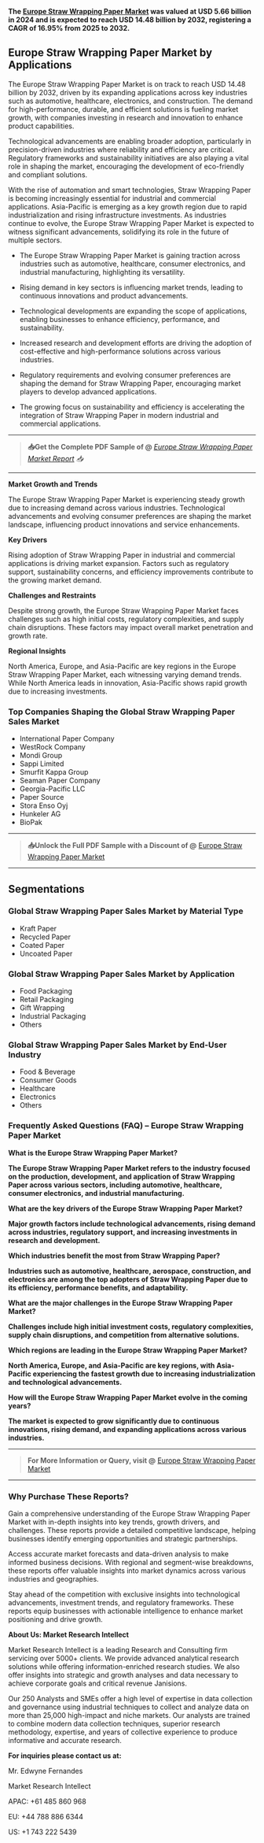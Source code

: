 <p><strong>The <a href="https://www.marketresearchintellect.com/download-sample/?rid=970952&amp;utm_source=Pulse-April-Europe&amp;utm_medium=852">Europe Straw Wrapping Paper Market</a> was valued at USD 5.66 billion in 2024 and is expected to reach USD 14.48 billion by 2032, registering a CAGR of 16.95% from 2025 to 2032.</strong></p><h2>Europe Straw Wrapping Paper Market by Applications&nbsp;</h2><p><p>The Europe Straw Wrapping Paper Market is on track to reach USD 14.48 billion by 2032, driven by its expanding applications across key industries such as automotive, healthcare, electronics, and construction. The demand for high-performance, durable, and efficient solutions is fueling market growth, with companies investing in research and innovation to enhance product capabilities.</p><p>Technological advancements are enabling broader adoption, particularly in precision-driven industries where reliability and efficiency are critical. Regulatory frameworks and sustainability initiatives are also playing a vital role in shaping the market, encouraging the development of eco-friendly and compliant solutions.</p><p>With the rise of automation and smart technologies, Straw Wrapping Paper is becoming increasingly essential for industrial and commercial applications. Asia-Pacific is emerging as a key growth region due to rapid industrialization and rising infrastructure investments. As industries continue to evolve, the Europe Straw Wrapping Paper Market is expected to witness significant advancements, solidifying its role in the future of multiple sectors.</p></p><ul><li><p>The Europe Straw Wrapping Paper Market is gaining traction across industries such as automotive, healthcare, consumer electronics, and industrial manufacturing, highlighting its versatility.</p></li><li><p>Rising demand in key sectors is influencing market trends, leading to continuous innovations and product advancements.</p></li><li><p>Technological developments are expanding the scope of applications, enabling businesses to enhance efficiency, performance, and sustainability.</p></li><li><p>Increased research and development efforts are driving the adoption of cost-effective and high-performance solutions across various industries.</p></li><li><p>Regulatory requirements and evolving consumer preferences are shaping the demand for Straw Wrapping Paper, encouraging market players to develop advanced applications.</p></li><li><p>The growing focus on sustainability and efficiency is accelerating the integration of Straw Wrapping Paper in modern industrial and commercial applications.</p></li></ul><hr /><blockquote><p><strong><span class="font-[700]">📥Get the Complete PDF Sample of @ </span></strong><em><span class="font-[700]"><a href="https://www.marketresearchintellect.com/download-sample/?rid=970952&amp;utm_source=Pulse-April-Europe&amp;utm_medium=852" target="_blank" data-tracking-control-name="article-ssr-frontend-pulse_little-text-block" data-tracking-will-navigate="" data-test-link="">Europe Straw Wrapping Paper Market Report</a>&nbsp;📥</span></em></p></blockquote><hr /><p class="" data-start="77" data-end="360"><strong data-start="77" data-end="105">Market Growth and Trends</strong></p><p class="" data-start="77" data-end="360">The Europe Straw Wrapping Paper Market is experiencing steady growth due to increasing demand across various industries. Technological advancements and evolving consumer preferences are shaping the market landscape, influencing product innovations and service enhancements.</p><p class="" data-start="362" data-end="606"><strong data-start="362" data-end="377">Key Drivers</strong></p><p class="" data-start="362" data-end="606">Rising adoption of Straw Wrapping Paper in industrial and commercial applications is driving market expansion. Factors such as regulatory support, sustainability concerns, and efficiency improvements contribute to the growing market demand.</p><p class="" data-start="608" data-end="849"><strong data-start="608" data-end="637">Challenges and Restraints</strong></p><p class="" data-start="608" data-end="849">Despite strong growth, the Europe Straw Wrapping Paper Market faces challenges such as high initial costs, regulatory complexities, and supply chain disruptions. These factors may impact overall market penetration and growth rate.</p><p class="" data-start="851" data-end="1095"><strong data-start="851" data-end="872">Regional Insights</strong></p><p class="" data-start="851" data-end="1095">North America, Europe, and Asia-Pacific are key regions in the Europe Straw Wrapping Paper Market, each witnessing varying demand trends. While North America leads in innovation, Asia-Pacific shows rapid growth due to increasing investments.</p><p><h3>Top Companies Shaping the Global Straw Wrapping Paper Sales Market </h3><ul><li>International Paper Company</li><li>WestRock Company</li><li>Mondi Group</li><li>Sappi Limited</li><li>Smurfit Kappa Group</li><li>Seaman Paper Company</li><li>Georgia-Pacific LLC</li><li>Paper Source</li><li>Stora Enso Oyj</li><li>Hunkeler AG</li><li>BioPak</li></ul></p><hr /><blockquote><p><strong>📥Unlock the Full PDF Sample with a Discount of @</strong> <a href="https://www.marketresearchintellect.com/ask-for-discount/?rid=970952&amp;utm_source=Pulse-April-Europe&amp;utm_medium=852">Europe Straw Wrapping Paper Market</a></p></blockquote><hr /><p><h2>Segmentations</h2><h3>Global Straw Wrapping Paper Sales Market by Material Type</h3><ul><li>Kraft Paper</li><li>Recycled Paper</li><li>Coated Paper</li><li>Uncoated Paper</li></ul><h3>Global Straw Wrapping Paper Sales Market by Application</h3><ul><li>Food Packaging</li><li>Retail Packaging</li><li>Gift Wrapping</li><li>Industrial Packaging</li><li>Others</li></ul><h3>Global Straw Wrapping Paper Sales Market by End-User Industry</h3><ul><li>Food & Beverage</li><li>Consumer Goods</li><li>Healthcare</li><li>Electronics</li><li>Others</li></ul></p><h3><strong>Frequently Asked Questions (FAQ) &ndash; Europe Straw Wrapping Paper Market</strong></h3><p><strong>What is the Europe Straw Wrapping Paper Market?</strong></p><p><strong>The Europe Straw Wrapping Paper Market refers to the industry focused on the production, development, and application of Straw Wrapping Paper across various sectors, including automotive, healthcare, consumer electronics, and industrial manufacturing.</strong></p><p><strong>What are the key drivers of the Europe Straw Wrapping Paper Market?</strong></p><p><strong>Major growth factors include technological advancements, rising demand across industries, regulatory support, and increasing investments in research and development.</strong></p><p><strong>Which industries benefit the most from Straw Wrapping Paper?</strong></p><p><strong>Industries such as automotive, healthcare, aerospace, construction, and electronics are among the top adopters of Straw Wrapping Paper due to its efficiency, performance benefits, and adaptability.</strong></p><p><strong>What are the major challenges in the Europe Straw Wrapping Paper Market?</strong></p><p><strong>Challenges include high initial investment costs, regulatory complexities, supply chain disruptions, and competition from alternative solutions.</strong></p><p><strong>Which regions are leading in the Europe Straw Wrapping Paper Market?</strong></p><p><strong>North America, Europe, and Asia-Pacific are key regions, with Asia-Pacific experiencing the fastest growth due to increasing industrialization and technological advancements.</strong></p><p><strong>How will the Europe Straw Wrapping Paper Market evolve in the coming years?</strong></p><p><strong>The market is expected to grow significantly due to continuous innovations, rising demand, and expanding applications across various industries.</strong></p><hr /><blockquote><p><span class="font-[700]"><strong>For More Information or Query, visit&nbsp;@</strong>&nbsp;</span><span class="font-[700]"><a href="https://www.marketresearchintellect.com/product/global-straw-wrapping-paper-sales-market/?utm_source=Linkedin&utm_medium=852" target="_blank" data-tracking-control-name="article-ssr-frontend-pulse_little-text-block" data-tracking-will-navigate="" data-test-link="">Europe Straw Wrapping Paper Market</a></span></p></blockquote><hr /><h3><strong data-start="0" data-end="31">Why Purchase These Reports?</strong></h3><p class="" data-start="35" data-end="297">Gain a comprehensive understanding of the Europe Straw Wrapping Paper Market with in-depth insights into key trends, growth drivers, and challenges. These reports provide a detailed competitive landscape, helping businesses identify emerging opportunities and strategic partnerships.</p><p class="" data-start="299" data-end="540">Access accurate market forecasts and data-driven analysis to make informed business decisions. With regional and segment-wise breakdowns, these reports offer valuable insights into market dynamics across various industries and geographies.</p><p class="" data-start="542" data-end="784">Stay ahead of the competition with exclusive insights into technological advancements, investment trends, and regulatory frameworks. These reports equip businesses with actionable intelligence to enhance market positioning and drive growth.</p><p><strong><span class="font-[700]">About Us: Market Research Intellect</span></strong></p><p><span class="">Market Research Intellect is a leading Research and Consulting firm servicing over 5000+ clients. We provide advanced analytical research solutions while offering information-enriched research studies.&nbsp;</span>We also offer insights into strategic and growth analyses and data necessary to achieve corporate goals and critical revenue Janisions.</p><p><span class="">Our 250 Analysts and SMEs offer a high level of expertise in data collection and governance using industrial techniques to collect and analyze data on more than 25,000 high-impact and niche markets. Our analysts are trained to combine modern data collection techniques, superior research methodology, expertise, and years of collective experience to produce informative and accurate research.</span></p><p><strong>For inquiries please contact us at:</strong></p><p>Mr. Edwyne Fernandes</p><p>Market Research Intellect</p><p>APAC: +61 485 860 968</p><p>EU: +44 788 886 6344</p><p>US: +1 743 222 5439</p>